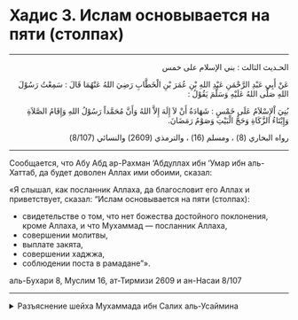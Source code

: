 <h1 class="hadith-header">Хадис 3. Ислам основывается на пяти (столпах)</h1>

<hr>

<p class="arabic-text" dir="rtl">الحـديث الثالث  : بني الإسلام على خمس</p>

<p class="arabic-text" dir="rtl">
 عَنْ أَبِي عَبْدِ الرَّحْمَنِ عَبْدِ اللهِ بْنِ عُمَرَ بْنِ الْخَطَّابِ رَضِيَ اللهُ عَنْهُمَا قَالَ : سَمِعْتُ رَسُوْلَ اللهِ صَلَّى اللهُ عَلَيْهِ وَسَلَّمَ يَقُوْلُ : 
</p>

<p class="arabic-text" dir="rtl">
بُنِيَ اْلإِسْلاَمُ عَلَى خَمْسٍ : شَهَادَةُ أَنْ لاَ إِلَهَ إِلاَّ اللهُ وَأَنَّ مُحَمَّداً رَسُوْلُ اللهِ وَإِقَامُ الصَّلاَةِ وَإِيْتَاءُ الزَّكَاةِ وَحَجُّ الْبَيْتِ وَصَوْمُ رَمَضَانَ.
</p>

<p class="arabic-subtext" dir="rtl">رواه البخاري (8) ، ومسلم (16) ، والترمذي (2609) والنسائي (8/107)</p>

<hr>

<p class="russian-text">
Сообщается, что Абу Абд ар-Рахман ‘Абдуллах ибн ‘Умар ибн аль-Хаттаб, да будет доволен Аллах ими обоими, сказал:
</p>

<p class="russian-text">
«Я слышал, как посланник Аллаха, да благословит его Аллах и приветствует, сказал: “Ислам ocновывается на пяти (столпах):
</p>

<ul class=" russian-text list">
  <li>свидетельстве о том, что нет божества достойного поклонения, кроме Аллаха, и что Мухаммад — посланник Аллаха,</li>
  <li>совершении молитвы,</li>
  <li>выплате закята,</li>
  <li>совершении хаджжа,</li>
  <li>соблюдении поста в рамадане”».</li>
</ul>

<p class="russian-subtext">
аль-Бухари 8, Муслим 16, ат-Тирмизи 2609 и ан-Насаи 8/107
</p>

<hr class="endline">

<details class="comments">
  <summary class="comments-title">Разъяснение шейха Мухаммада ибн Салих аль-Усаймина</summary>
  <p class="comments-text">
    Абу Абдуррахман — это почётное имя (кунья), а ‘Абдаллах ибн ‘Умар — это личное имя (‘алям).<br>Кунья — это любое имя, в состав которого входят элементы абу (‘отец’), умм (‘мать’), ах (‘брат’), халь (‘дядя со стороны матери’) и тому подобные слова.<br>‘Алям — это личное имя, которым нарекают человека при рождении и которое используется при любых обстоятельствах.<br>«Да будет доволен Аллах ими обоими». Учёные сказали: «Если сподвижник и его отец были мусульманами, тогда нужно говорить: “Да будет доволен ими обоими Аллах”. Если же сподвижник был мусульманином, а его отец — неверующим, тогда нужно говорить: “Да будет доволен им Аллах”».<br>«Я слышал, как Посланник Аллаха ﷺ сказал: “Ислам построен...”» В этом выражении не назван Тот, Кто построил ислам, потому что это и так известно: это Великий и Всемогущий Аллах. Аналогичный пример, когда не назван Тот, Кто совершил действие, содержится в следующем аяте Корана: «Ведь человек создан слабым» (сура 4 «Ан-Ниса’ = Женщины», аят 28). Аллах не разъяснил, Кто сотворил человека, потому что это и так известно. Из этого следует, что если о чём-то известно из Шариата или это очевидно из жизни, то дозволено подразумевать совершающего действие, не называя его прямо.<br>«Ислам построен на пяти» — то есть на пяти опорах, на пяти столпах.<br>«...свидетельстве, что нет бога, достойного поклонения, кроме Аллаха, и что Мухаммад — посланник Аллаха». Слово «свидетельство» может стоять в двух падежах: прямом («свидетельство») и косвенном («свидетельстве»). В первом случае это выражение будет звучать так «свидетельство, что нет бога, достойного поклонения, кроме Аллаха, и что Мухаммад — посланник Аллаха», а во втором случае оно будет связано со словом «пяти» и может заменить его. Это тот случай, когда часть может заменить целое.<br>Толкование слова «свидетельство» (шахада) было приведено в комментариях ко второму хадису, который известен как хадис Джибриля (Мир ему).<br>«...выстаивании намаза, выплате закята, хадже к Дому [Аллаха] и посту в рамадане». Этот вопрос также подробно разбирался в комментарии к хадису Джибриля (Мир ему).<br>-----<br>Почему, в отличие от хадиса Джибриля, в данном хадисе хадж упомянут перед постом?<br>В данном случае это просто перечисление, а в таких случаях дозволено слова переставлять местами. Задумайтесь о мудрости Великого и Всемогущего Аллаха! Ведь Он построил великий ислам на этих пяти опорах для того, чтобы испытать Своих рабов со всех сторон.<br>-----<br>Два свидетельства веры — это произнесение языком и подтверждение органами тела. Выстаивание намаза — это физическое поклонение, ибо включает в себя слова и действия. Более того, если для действительности намаза необходимо что-то приобрести, то для этого используется имущество, хотя это вовсе не означает, что намаз является и материальным поклонением. Например, известно, что для совершения намаза человек должен находиться в состоянии ритуального омовения. Если же он не найдёт воду для омовения, то ему необходимо купить её. Также известно, что в намазе человек должен прикрывать запрещённые для посторонних взглядов места (‘аурат). Поэтому он покупает одежду, которая укроет эти места, хотя непосредственно к  сути намаза эта покупка не имеет отношения. На основании этого мы говорим: «Воистину, намаз — это в чистом виде физическое поклонение».<br>Выплата закята — это материальное, а не физическое поклонение. Главное в том, чтобы богатый человек выплатил закят в пользу бедного. Если для этого нужно преодолеть некоторое расстояние, то не имеет значения, пойдёт ли он пешком или поедет на машине, — это не будет считаться физическим поклонением. Ведь если бы бедняк находился рядом с богатым, то последний отдал бы ему деньги напрямую, и это не потребовало бы от него физических усилий. Поэтому мы не говорим: «Отправляйся, купец, в дальние страны [для выплаты закята], а затем возвращайся обратно!»<br>Пост в рамадане — это физическое поклонение, но иного рода, чем намаз. Намаз — это физическое поклонение, но через совершение действий. А пост — это тоже физическое поклонение, но через воздержание от действий. Ведь одному человеку легко совершать что-либо, но тяжело воздерживаться, а другому, наоборот, легко от чего-либо воздерживаться, но тяжело совершать. Поэтому эти два физических поклонения отличаются друг от друга, дабы лучше испытать человека. Хвала же за это принадлежит Великому Аллаху!<br>«...хадже к Дому [Аллаха]».<br>-----<br>Ограничивается ли хадж материальным поклонением?<br>Необходимо рассматривать каждый случай по отдельности. Если человек должен отправиться в путь для совершения хаджа, то ему придётся потратиться на поездку. Однако это не относится к поклонению в хадже, ибо оно подобно омовению для намаза. Если же мы предположим, что человек живёт в Мекке, то нужно ли ему что-то расходовать на поездку? Нет, если он способен передвигаться пешком. Что же касается расходов на питание и питьё во время хаджа, то это относится к необходимым расходам, без которых человек не может обойтись и вне хаджа.<br>Поэтому, на мой взгляд, хадж может быть как материальным и физическим поклонением, так и только физическим поклонением. В любом случае, будь хадж материальным или физическим поклонением, он представляет собой испытание.<br>-----<br>Таким образом, в столпах ислама воплотилась великая мудрость Аллаха: расходование человеком того, что ему дорого, воздержание от того, что любимо, и затрата физических усилий. Всё это складывается во всеобъемлющее испытание для человека.<br>Расходование человеком того, что ему дорого, проявляется в закяте, потому что людям свойственно любить своё имущество, о чём сказал Всевышний: «Воистину, он страстно любит блага» (сура 100 «Аль‘Адийат = Скачущие», аят 8) и «Вы страстно любите богатство» (сура 89 «Аль-Фаджр = Заря», аят 20).<br>Воздержание от того, что любимо, проявляется в посте, о чём сказано в хадисе кудси:«Он оставляет свою пищу, питьё и страсть ради Меня» [Бухари, No 1894, 7492; Муслим, No 1151].<br>Эти пять столпов религии разнообразны, дабы в полной мере испытать человека. Так, некоторым людям легко соблюдать пост, но нелегко расстаться даже с одной копейкой, а другим людям легко молиться, но тяжело поститься.<br>В этой связи уместно привести одну историю. Однажды некий правитель должен был освободить одного раба в качестве искупления за нарушенную клятву. Если человек не сможет найти раба, то он должен поститься два месяца без перерыва. А кто не способен на это, тому надлежит накормить шестьдесят бедняков. Один учёный сделал иджтихад и сказал этому правителю: «Ты должен поститься два месяца подряд, а не освобождать раба». Когда этого муфтия спросили, почему он вынес такую фетву, он ответил: «Потому что поститься два месяца без перерыва труднее для него, чем освободить одного раба. А ведь цель искупления состоит в том, чтобы стереть содеянный грех и предотвратить его повторное совершение».<br>Мы ответим: «Это решение относится к категории истихсан, однако оно не является правильным и не подходит для данной ситуации, поскольку противоречит Шариату. Необходимо было обязать правителя к тому, к чему обязал его Аллах, а рассуждение о том, что для него лучше, оставить за Великим и Всемогущим Аллахом, а не за собой».
  </p>
</details>